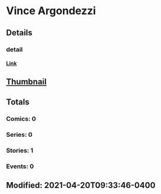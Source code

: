 # Vince  Argondezzi 
## Details
### detail
#### [Link](http://marvel.com/comics/creators/14240/vince_argondezzi?utm_campaign=apiRef&utm_source=225578a89fc76f3d20fbffda5d17a88d)
## [Thumbnail](http://i.annihil.us/u/prod/marvel/i/mg/b/40/image_not_available.jpg)
## Totals
### Comics: 0
### Series: 0
### Stories: 1
### Events: 0
## Modified: 2021-04-20T09:33:46-0400